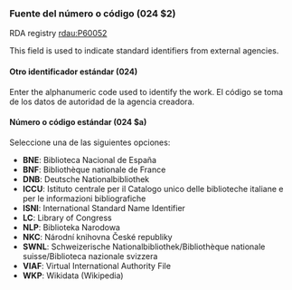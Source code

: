 ### Fuente del número o código (024 $2)

RDA registry [rdau:P60052](http://www.rdaregistry.info/Elements/u/#P60052)

This field is used to indicate standard identifiers from external agencies.

#### Otro identificador estándar (024)

Enter the alphanumeric code used to identify the work. El código se toma de los datos de autoridad de la agencia creadora.

#### Número o código estándar (024 $a)

Seleccione una de las siguientes opciones:

- **BNE**: Biblioteca Nacional de España
- **BNF**: Bibliothèque nationale de France
- **DNB**: Deutsche Nationalbibliothek
- **ICCU**: Istituto centrale per il Catalogo unico delle biblioteche italiane e per le informazioni bibliografiche
- **ISNI**: International Standard Name Identifier
- **LC**: Library of Congress
- **NLP**: Biblioteka Narodowa
- **NKC**: Národní knihovna České republiky
- **SWNL**: Schweizerische Nationalbibliothek/Bibliothèque nationale suisse/Biblioteca nazionale svizzera
- **VIAF**: Virtual International Authority File
- **WKP**: Wikidata (Wikipedia)
